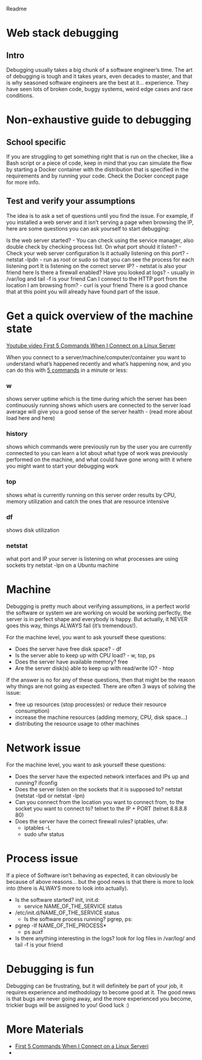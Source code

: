 Readme

# Web stack debugging
## Intro
Debugging usually takes a big chunk of a software engineer’s time. The art of debugging is tough and it takes years, even decades to master, and that is why seasoned software engineers are the best at it… experience. They have seen lots of broken code, buggy systems, weird edge cases and race conditions.



# Non-exhaustive guide to debugging
## School specific
If you are struggling to get something right that is run on the checker, like a Bash script or a piece of code, keep in mind that you can simulate the flow by starting a Docker container with the distribution that is specified in the requirements and by running your code. Check the Docker concept page for more info.

## Test and verify your assumptions
The idea is to ask a set of questions until you find the issue. For example, if you installed a web server and it isn’t serving a page when browsing the IP, here are some questions you can ask yourself to start debugging:

Is the web server started? - You can check using the service manager, also double check by checking process list.
On what port should it listen? - Check your web server configuration
Is it actually listening on this port? - netstat -lpdn - run as root or sudo so that you can see the process for each listening port
It is listening on the correct server IP? - netstat is also your friend here
Is there a firewall enabled?
Have you looked at logs? - usually in /var/log and tail -f is your friend
Can I connect to the HTTP port from the location I am browsing from? - curl is your friend
There is a good chance that at this point you will already have found part of the issue.

# Get a quick overview of the machine state
[Youtube video First 5 Commands When I Connect on a Linux Server](https://intranet.alxswe.com/rltoken/qdIjs52RG3ym8Z6JnNZ6hQ)

When you connect to a server/machine/computer/container you want to understand what’s happened recently and what’s happening now, and you can do this with [5 commands](https://intranet.alxswe.com/rltoken/C7hcMJxfvZqGpaNk3J2A9g) in a minute or less:

### w
shows server uptime which is the time during which the server has been continuously running
shows which users are connected to the server
load average will give you a good sense of the server health - (read more about load here and here)

### history
shows which commands were previously run by the user you are currently connected to
you can learn a lot about what type of work was previously performed on the machine, and what could have gone wrong with it
where you might want to start your debugging work

### top
shows what is currently running on this server
order results by CPU, memory utilization and catch the ones that are resource intensive

### df
shows disk utilization

### netstat
what port and IP your server is listening on
what processes are using sockets
try netstat -lpn on a Ubuntu machine

# Machine
Debugging is pretty much about verifying assumptions, in a perfect world the software or system we are working on would be working perfectly, the server is in perfect shape and everybody is happy. But actually, it NEVER goes this way, things ALWAYS fail (it’s tremendous!).

For the machine level, you want to ask yourself these questions:

* Does the server have free disk space? - df
* Is the server able to keep up with CPU load? - w, top, ps
* Does the server have available memory? free
* Are the server disk(s) able to keep up with read/write IO? - htop

If the answer is no for any of these questions, then that might be the reason why things are not going as expected. There are often 3 ways of solving the issue:

* free up resources (stop process(es) or reduce their resource consumption)
* increase the machine resources (adding memory, CPU, disk space…)
* distributing the resource usage to other machines

# Network issue
For the machine level, you want to ask yourself these questions:

* Does the server have the expected network interfaces and IPs up and running? ifconfig
* Does the server listen on the sockets that it is supposed to? netstat (netstat -lpd or netstat -lpn)
* Can you connect from the location you want to connect from, to the socket you want to connect to? telnet to the IP + PORT (telnet 8.8.8.8 80)
* Does the server have the correct firewall rules? iptables, ufw:
    * iptables -L
    * sudo ufw status

# Process issue
If a piece of Software isn’t behaving as expected, it can obviously be because of above reasons… but the good news is that there is more to look into (there is ALWAYS more to look into actually).

* Is the software started? init, init.d:
   -  service NAME_OF_THE_SERVICE status
* /etc/init.d/NAME_OF_THE_SERVICE status
   - Is the software process running? pgrep, ps:
* pgrep -lf NAME_OF_THE_PROCESS* 
   - ps auxf
* Is there anything interesting in the logs? look for log files in /var/log/ and tail -f is your friend

# Debugging is fun
Debugging can be frustrating, but it will definitely be part of your job, it requires experience and methodology to become good at it. The good news is that bugs are never going away, and the more experienced you become, trickier bugs will be assigned to you! Good luck :)


# More Materials
* [First 5 Commands When I Connect on a Linux Serveri](https://www.linux.com/training-tutorials/first-5-commands-when-i-connect-linux-server/)
* []()
